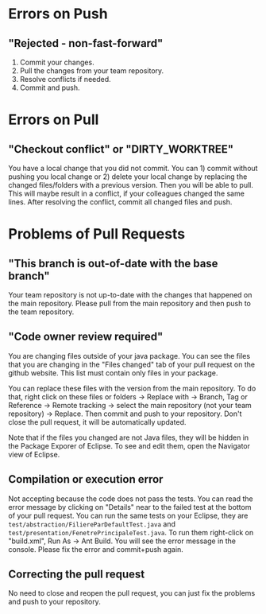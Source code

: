 # Errors on Push 
## "Rejected - non-fast-forward"

1. Commit your changes.
2. Pull the changes from your team repository.
3. Resolve conflicts if needed.
4. Commit and push.

# Errors on Pull

## "Checkout conflict" or "DIRTY_WORKTREE"
You have a local change that you did not commit. 
You can 1) commit without pushing you local change or 2) delete your local change by replacing the changed files/folders with a previous version.
Then you will be able to pull. This will maybe result in a conflict, if your colleagues changed the same lines.
After resolving the conflict, commit all changed files and push.

# Problems of Pull Requests

## "This branch is out-of-date with the base branch"

Your team repository is not up-to-date with the changes that happened on the main repository. Please pull from the main repository and then push to the team repository.

## "Code owner review required"
You are changing files outside of your java package. You can see the files that you are changing in the "Files changed" tab of your pull request on the github website. This list must contain only files in your package.

You can replace these files with the version from the main repository. To do that, right click on these files or folders -> Replace with -> Branch, Tag or Reference -> Remote tracking -> select the main repository (not your team repository) -> Replace. Then commit and push to your repository. Don't close the pull request, it will be automatically updated.

Note that if the files you changed are not Java files, they will be hidden in the Package Exporer of Eclipse. To see and edit them, open the Navigator view of Eclipse.

## Compilation or execution error

Not accepting because the code does not pass the tests. You can read the error message by clicking on "Details" near to the failed test at the bottom of your pull request. You can run the same tests on your Eclipse, they are `test/abstraction/FiliereParDefaultTest.java` and `test/presentation/FenetrePrincipaleTest.java`. To run them right-click on "build.xml", Run As -> Ant Build. You will see the error message in the console. Please fix the error and commit+push again.

## Correcting the pull request
No need to close and reopen the pull request, you can just fix the problems and push to your repository.
